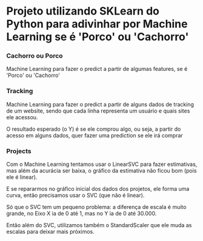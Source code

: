 # Projeto utilizando SKLearn do Python para adivinhar por Machine Learning se é 'Porco' ou 'Cachorro'

### Cachorro ou Porco
Machine Learning para fazer o predict a partir de algumas features, se é 'Porco' ou 'Cachorro'

### Tracking
Machine Learning para fazer o predict a partir de alguns dados de tracking de um website, sendo que cada linha representa um usuário e quais sites ele acessou.

O resultado esperado (o Y) é se ele comprou algo, ou seja, a partir do acesso em alguns dados, quer fazer uma prediction se ele irá comprar

### Projects
Com o Machine Learning tentamos usar o LinearSVC para fazer estimativas, mas além da acurácia ser baixa, o gráfico da estimativa não ficou bom (pois ele é linear).

E se repararmos no gráfico inicial dos dados dos projetos, ele forma uma curva, então precisamos usar o SVC (que não é linear).

Só que o SVC tem um pequeno problema: a diferença de escala é muito grande, no Eixo X ia de 0 até 1, mas no Y ia de 0 até 30.000.

Então além do SVC, utilizamos também o StandardScaler que ele muda as escalas para deixar mais próximos.
